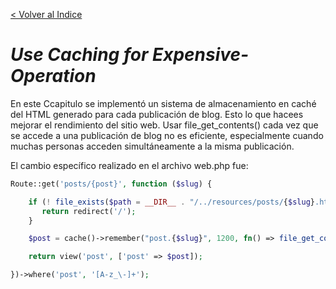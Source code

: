 [< Volver al Indice](/docs/readme.md)

# *Use Caching for Expensive-Operation*

En este Ccapitulo se implementó un sistema de almacenamiento en caché del HTML generado para cada publicación de blog. Esto lo que hacees mejorar el rendimiento del sitio web. Usar file_get_contents() cada vez que se accede a una publicación de blog no es eficiente, especialmente cuando muchas personas acceden simultáneamente a la misma publicación.

El cambio específico realizado en el archivo web.php fue:

```php
Route::get('posts/{post}', function ($slug) {

    if (! file_exists($path = __DIR__ . "/../resources/posts/{$slug}.html")) {
       return redirect('/');
    }

    $post = cache()->remember("post.{$slug}", 1200, fn() => file_get_contents($path));

    return view('post', ['post' => $post]);

})->where('post', '[A-z_\-]+');
```